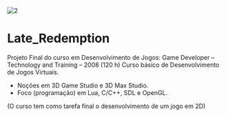 ![2](https://github.com/Ajnus/Last_Redemption/assets/8205907/1a60b842-acb0-4a80-a0c8-ea0b8c40a9d0)

# Late_Redemption

Projeto Final do curso em Desenvolvimento de Jogos: Game Developer – Technology and Training – 2008 (120 h) 
Curso básico de Desenvolvimento de Jogos Virtuais. 

- Noções em 3D Game Studio e 3D Max Studio.
- Foco (programação) em Lua, C/C++, SDL e OpenGL.

(O curso tem como tarefa final o desenvolvimento de um jogo em 2D) 
